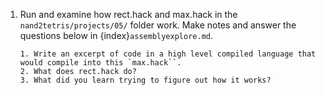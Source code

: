 1. Run and examine how rect.hack and max.hack in the `nand2tetris/projects/05/` folder work. Make notes and answer the questions below in {index}`assemblyexplore.md`.
    ```
    1. Write an excerpt of code in a high level compiled language that would compile into this `max.hack``.
    2. What does rect.hack do?
    3. What did you learn trying to figure out how it works?
    ```
